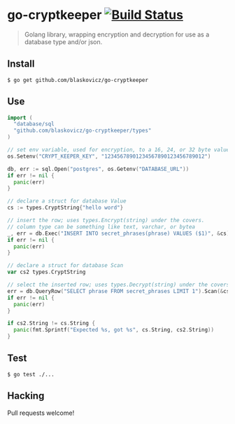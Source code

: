 # go-cryptkeeper [![Build Status](https://travis-ci.org/blaskovicz/go-cryptkeeper.svg?branch=master)](https://travis-ci.org/blaskovicz/go-cryptkeeper)
> Golang library, wrapping encryption and decryption for use as a database type and/or json.

## Install

```
$ go get github.com/blaskovicz/go-cryptkeeper
```

## Use

```go
import (
  "database/sql
  "github.com/blaskovicz/go-cryptkeeper/types"
)

// set env variable, used for encryption, to a 16, 24, or 32 byte value
os.Setenv("CRYPT_KEEPER_KEY", "12345678901234567890123456789012")

db, err := sql.Open("postgres", os.Getenv("DATABASE_URL"))
if err != nil {
  panic(err)
}

// declare a struct for database Value
cs := types.CryptString{"hello word"}

// insert the row; uses types.Encrypt(string) under the covers.
// column type can be something like text, varchar, or bytea
_, err = db.Exec("INSERT INTO secret_phrases(phrase) VALUES ($1)", &cs)
if err != nil {
  panic(err)
}

// declare a struct for database Scan
var cs2 types.CryptString

// select the inserted row; uses types.Decrypt(string) under the covers.
err = db.QueryRow("SELECT phrase FROM secret_phrases LIMIT 1").Scan(&cs2)
if err != nil {
  panic(err)
}

if cs2.String != cs.String {
  panic(fmt.Sprintf("Expected %s, got %s", cs.String, cs2.String))
}
```

## Test

```
$ go test ./...
```

## Hacking

Pull requests welcome!
